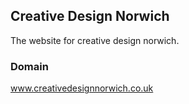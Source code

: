 ## Creative Design Norwich 

The website for creative design norwich.

### Domain

www.creativedesignnorwich.co.uk
